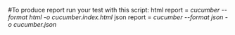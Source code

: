 #To produce  report run your test with this script:
 html report = *cucumber --format html -o cucumber.index.html*
 json report = *cucumber --format json -o cucumber.json*
